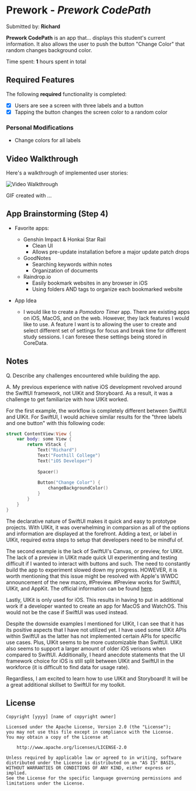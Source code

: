# Prework - *Prework CodePath*

Submitted by: **Richard**

**Prework CodePath** is an app that... displays this student's current information. It also allows the user to push the button "Change Color" that random changes background color. 

Time spent: **1** hours spent in total

## Required Features

The following **required** functionality is completed:

- [x] Users are see a screen with three labels and a button
- [x] Tapping the button changes the screen color to a random color

### Personal Modifications
- Change colors for all labels
 
## Video Walkthrough

Here's a walkthrough of implemented user stories:

<img src='http://i.imgur.com/link/to/your/gif/file.gif' title='Video Walkthrough' width='' alt='Video Walkthrough' />

<!-- Replace this with whatever GIF tool you used! -->
GIF created with ...  
<!-- Recommended tools:
[Kap](https://getkap.co/) for macOS
[ScreenToGif](https://www.screentogif.com/) for Windows
[peek](https://github.com/phw/peek) for Linux. -->

## App Brainstorming (Step 4)
- Favorite apps:
    - Genshin Impact & Honkai Star Rail
        - Clean UI
        - Allows pre-update installation before a major update patch drops
    - GoodNotes
        - Searching keywords within notes
        - Organization of documents
    - Raindrop.io
        - Easily bookmark websites in any browser in iOS
        - Using folders AND tags to organize each bookmarked website
    
- App Idea
    - I would like to create a *Pomodoro Timer* app. There are existing apps on iOS, MacOS, and on the web. However, they lack features I would like to use. A feature I want is to allowing the user to create and select different set of settings for focus and break time for different study sessions. I can foresee these settings being stored in CoreData.



## Notes

Q. Describe any challenges encountered while building the app.

A. My previous experience with native iOS development revolved around the SwiftUI framework, not UIKit and Storyboard. As a result, it was a challenge to get familiarize with how UIKit worked. 

For the first example, the workflow is completely different between SwiftUI and UIKit. For SwiftUI, I would achieve similar results for the "three labels and one button" with this following code:
```Swift
struct ContentView:View {
    var body: some View {
        return VStack {
            Text("Richard")
            Text("Foothill College")
            Text("iOS Developer")
            
            Spacer()
            
            Button("Change Color") {
                changeBackgroundColor()
            }
        }
    }
}
```

The declarative nature of SwiftUI makes it quick and easy to prototype projects. With UIKit, it was overwhelming in comparsion as all of the options and information are displayed at the forefront. Adding a text, or label in UIKit, required extra steps to setup that developers need to be mindful of.

The second example is the lack of SwiftUI's Canvas, or preview, for UIKit. The lack of a preview in UIKit made quick UI experimenting and testing difficult if I wanted to interact with buttons and such. The need to constantly build the app to experiment slowed down my progress. HOWEVER, it is worth mentioning that this issue might be resolved with Apple's WWDC announcement of the new macro, #Preview. #Preview works for SwiftUI, UIKit, and AppKit. The official information can be found [here](https://developer.apple.com/videos/play/wwdc2023/10252/?time=350).

Lastly, UIKit is only used for iOS. This results in having to put in additional work if a developer wanted to create an app for MacOS and WatchOS. This would not be the case if SwiftUI was used instead.

Despite the downside examples I mentioned for UIKit, I can see that it has its positive aspects that I have not utilized yet. I have used some UIKit APIs within SwiftUI as the latter has not implemented certain APIs for specific use cases. Plus, UIKit seems to be more customizable than SwiftUI. UIKit also seems to support a larger amount of older iOS verisons when compared to SwiftUI. Additionally, I heard anecdote statements that the UI framework choice for iOS is still split between UIKit and SwiftUI in the workforce (it is difficult to find data for usage rate). 

Regardless, I am excited to learn how to use UIKit and Storyboard! It will be a great additional skillset to SwiftUI for my toolkit.

## License

    Copyright [yyyy] [name of copyright owner]

    Licensed under the Apache License, Version 2.0 (the "License");
    you may not use this file except in compliance with the License.
    You may obtain a copy of the License at

        http://www.apache.org/licenses/LICENSE-2.0

    Unless required by applicable law or agreed to in writing, software
    distributed under the License is distributed on an "AS IS" BASIS,
    WITHOUT WARRANTIES OR CONDITIONS OF ANY KIND, either express or implied.
    See the License for the specific language governing permissions and
    limitations under the License.
